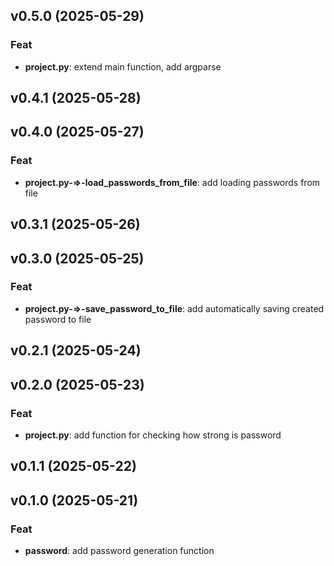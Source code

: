 ## v0.5.0 (2025-05-29)

### Feat

- **project.py**: extend main function, add argparse

## v0.4.1 (2025-05-28)

## v0.4.0 (2025-05-27)

### Feat

- **project.py-=>-load_passwords_from_file**: add loading passwords from file

## v0.3.1 (2025-05-26)

## v0.3.0 (2025-05-25)

### Feat

- **project.py-=>-save_password_to_file**: add automatically saving created password to file

## v0.2.1 (2025-05-24)

## v0.2.0 (2025-05-23)

### Feat

- **project.py**: add function for checking how strong is password

## v0.1.1 (2025-05-22)

## v0.1.0 (2025-05-21)

### Feat

- **password**: add password generation function
